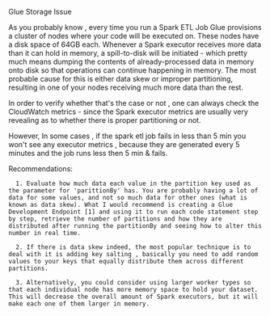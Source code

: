 Glue Storage Issue 

As you probably know , every time you run a Spark ETL Job Glue provisions a cluster of nodes where your code will be executed on. These nodes have a disk space of 64GB each. Whenever a Spark executor receives more data than it can hold in memory, a spill-to-disk will be initiated - which pretty much means dumping the contents of already-processed data in memory onto disk so that operations can continue happening in memory. The most probable cause for this is either data skew or improper partitioning, resulting in one of your nodes receiving much more data than the rest.

In order to verify whether that's the case or not , one can always check the CloudWatch metrics - since the Spark executor metrics are usually very revealing as to whether there is proper partitioning or not.

 However, In some cases , if the spark etl job fails in less than 5 min you won't see any executor metrics , because they are generated every 5 minutes and the job runs less then 5 min & fails.

Recommendations:

      1. Evaluate how much data each value in the partition key used as the parameter for 'parittionBy' has. You are probably having a lot of data for some values, and not so much data for other ones (what is known as data skew). What I would recommend is creating a Glue Development Endpoint [1] and using it to run each code statement step by step, retrieve the number of partitions and how they are distributed after running the partitionBy and seeing how to alter this number in real time.

      2. If there is data skew indeed, the most popular technique is to deal with it is adding key salting , basically you need to add random values to your keys that equally distribute them across different partitions.

      3. Alternatively, you could consider using larger worker types so that each individual node has more memory space to hold your dataset. This will decrease the overall amount of Spark executors, but it will make each one of them larger in memory.
